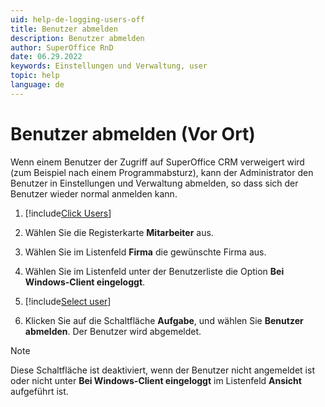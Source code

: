 ```yaml
---
uid: help-de-logging-users-off
title: Benutzer abmelden
description: Benutzer abmelden
author: SuperOffice RnD
date: 06.29.2022
keywords: Einstellungen und Verwaltung, user
topic: help
language: de
---
```


# Benutzer abmelden (Vor Ort)

Wenn einem Benutzer der Zugriff auf SuperOffice CRM verweigert wird (zum Beispiel nach einem Programmabsturz), kann der Administrator den Benutzer in Einstellungen und Verwaltung abmelden, so dass sich der Benutzer wieder normal anmelden kann.

1. [!include[Click Users](../../../admin/user-management/learn/includes/goto-users.md)]

2. Wählen Sie die Registerkarte **Mitarbeiter** aus.

3. Wählen Sie im Listenfeld **Firma** die gewünschte Firma aus.

4. Wählen Sie im Listenfeld unter der Benutzerliste die Option **Bei Windows-Client eingeloggt**.

5. [!include[Select user](../../../admin/user-management/learn/includes/select-user.md)]

6. Klicken Sie auf die Schaltfläche **Aufgabe**, und wählen Sie **Benutzer abmelden**. Der Benutzer wird abgemeldet.

> [!NOTE]
> Diese Schaltfläche ist deaktiviert, wenn der Benutzer nicht angemeldet ist oder nicht unter **Bei Windows-Client eingeloggt** im Listenfeld **Ansicht** aufgeführt ist.

<!-- Referenced links -->

<!-- Referenced images -->
